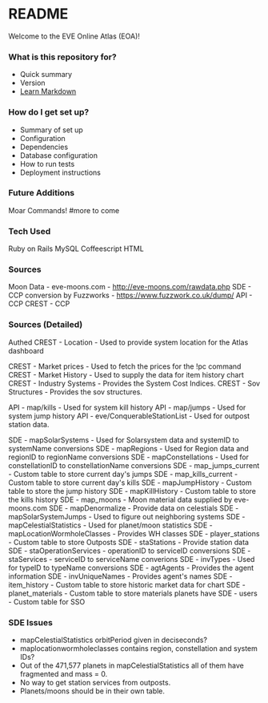 # README #

Welcome to the EVE Online Atlas (EOA)!  


### What is this repository for? ###

* Quick summary
* Version
* [Learn Markdown](https://bitbucket.org/tutorials/markdowndemo)

### How do I get set up? ###

* Summary of set up
* Configuration
* Dependencies
* Database configuration
* How to run tests
* Deployment instructions

### Future Additions ###
Moar Commands!
#more to come

### Tech Used ###
Ruby on Rails
MySQL
Coffeescript
HTML

### Sources ###
Moon Data - eve-moons.com - http://eve-moons.com/rawdata.php
SDE - CCP conversion by Fuzzworks - https://www.fuzzwork.co.uk/dump/
API - CCP
CREST - CCP

### Sources (Detailed) ###
Authed CREST - Location - Used to provide system location for the Atlas dashboard

CREST - Market prices - Used to fetch the prices for the !pc command
CREST - Market History - Used to supply the data for item history chart
CREST - Industry Systems - Provides the System Cost Indices.
CREST - Sov Structures - Provides the sov structures.

API - map/kills - Used for system kill history
API - map/jumps - Used for system jump history
API - eve/ConquerableStationList - Used for outpost station data.

SDE - mapSolarSystems - Used for Solarsystem data and systemID to systemName conversions
SDE - mapRegions - Used for Region data and regionID to regionName conversions
SDE - mapConstellations - Used for constellationID to constellationName conversions
SDE - map_jumps_current - Custom table to store current day's jumps
SDE - map_kills_current - Custom table to store current day's kills
SDE - mapJumpHistory - Custom table to store the jump history
SDE - mapKillHistory - Custom table to store the kills history
SDE - map_moons - Moon material data supplied by eve-moons.com
SDE - mapDenormalize - Provide data on celestials
SDE - mapSolarSystemJumps - Used to figure out neighboring systems
SDE - mapCelestialStatistics - Used for planet/moon statistics
SDE - mapLocationWormholeClasses - Provides WH classes
SDE - player_stations - Custom table to store Outposts
SDE - staStations - Provide station data
SDE - staOperationServices - operationID to serviceID conversions
SDE - staServices - serviceID to serviceName converions
SDE - invTypes - Used for typeID to typeName conversions
SDE - agtAgents - Provides the agent information
SDE - invUniqueNames - Provides agent's names
SDE - item_history - Custom table to store historic market data for chart
SDE - planet_materials - Custom table to store materials planets have
SDE - users - Custom table for SSO

### SDE Issues ###
*  mapCelestialStatistics orbitPeriod given in deciseconds?
*  maplocationwormholeclasses contains region, constellation and system IDs?
*  Out of the 471,577 planets in mapCelestialStatistics all of them have fragmented and mass = 0.
*  No way to get station services from outposts.
*  Planets/moons should be in their own table.